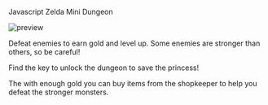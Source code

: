 Javascript Zelda Mini Dungeon

![preview](screenshots/start.png)

Defeat enemies to earn gold and level up. Some enemies are stronger than others, so be careful!

Find the key to unlock the dungeon to save the princess!

The with enough gold you can buy items from the shopkeeper to help you defeat the stronger monsters.
